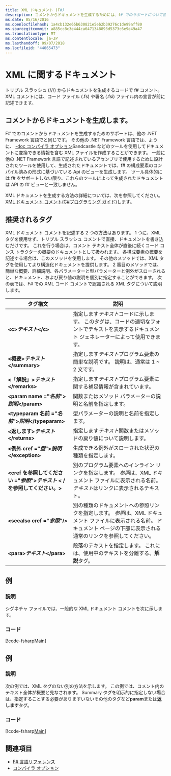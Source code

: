 ```yaml
---
title: XML ドキュメント (F#)
description: コメントからドキュメントを生成するためには、f# でのサポートについて説明します。
ms.date: 05/16/2016
ms.openlocfilehash: 1a4cb132e65b630821e5eb2b39276c1de99aff80
ms.sourcegitcommit: a885cc8c3e444ca6471348893d5373c6e9e49a47
ms.translationtype: MT
ms.contentlocale: ja-JP
ms.lasthandoff: 09/07/2018
ms.locfileid: "44065473"
---
```

# <a name="xml-documentation"></a>XML に関するドキュメント

トリプル スラッシュ (///) からドキュメントを生成するコードで f# コメント。 XML コメントには、コード ファイル (.fs) や署名 (.fsi) ファイル内の宣言が前に記述できます。

## <a name="generating-documentation-from-comments"></a>コメントからドキュメントを生成します。

F# でのコメントからドキュメントを生成するためのサポートは、他の .NET Framework 言語でと同じです。 その他の .NET Framework 言語では、ように、 [-doc コンパイラ オプション](https://msdn.microsoft.com/library/434394ae-0d4a-459c-a684-bffede519a04)Sandcastle などのツールを使用してドキュメントに変換できる情報を含む XML ファイルを作成することができます。 一般に他の .NET Framework 言語で記述されているアセンブリで使用するために設計されたツールを使用して、生成されたドキュメントでは、f# の構成要素のコンパイル済みの形式に基づいている Api のビューを生成します。 ツール具体的には f# をサポートしない限り、これらのツールによって生成されたドキュメントは API の f# ビューと一致しません。

XML ドキュメントを生成する方法の詳細については、次を参照してください。 [XML ドキュメント コメント&#40;C&#35;プログラミング ガイド&#41;](https://msdn.microsoft.com/library/b2s063f7)します。

## <a name="recommended-tags"></a>推奨されるタグ

XML ドキュメント コメントを記述する 2 つの方法はあります。 1 つに、XML タグを使用せず、トリプル スラッシュ コメントで直接、ドキュメントを書き込むだけです。 これを行う場合は、コメント テキスト全体が直後に続くコード コンス トラクターの概要のドキュメントとして扱われます。 各構成要素の概要を記述する場合は、このメソッドを使用します。 その他のメソッドでは、XML タグを使用してより構造化ドキュメントを提供します。 2 番目のメソッドでは、簡単な概要、詳細説明、各パラメーターと型パラメーターと例外がスローされると、ドキュメント、および戻り値の説明を個別に指定することができます。 次の表では、F# での XML コード コメントで認識される XML タグについて説明します。

|タグ構文|説明|
|----------|-----------|
|**&lt;c&gt;***テキスト***&lt;/c&gt;**|指定します*テキスト*コードに示します。 このタグは、コードの適切なフォントでテキストを表示するドキュメント ジェネレーターによって使用できます。|
|**&lt;概要&gt;***テキスト***&lt;/summary&gt;**|指定します*テキスト*プログラム要素の簡単な説明です。 説明は、通常は 1 ~ 2 文です。|
|**&lt;「解説」&gt;***テキスト***&lt;/remarks&gt;**|指定します*テキスト*プログラム要素に関する補足情報が含まれています。|
|**&lt;param name ="***名前***"&gt;***説明***&lt;/param&gt;**|関数またはメソッド パラメーターの説明と名前を指定します。|
|**&lt;typeparam 名前 ="***名前***"&gt;***説明***&lt;/typeparam&gt;**|型パラメーターの説明と名前を指定します。|
|**&lt;返します&gt;***テキスト***&lt;/returns&gt;**|指定します*テキスト*関数またはメソッドの戻り値について説明します。|
|**&lt;例外 cref ="***型***"&gt;***説明***&lt;/exception&gt;**|生成できる例外がスローされた状況の種類を指定します。|
|**&lt;cref を参照してください ="***参照***"&gt;***テキスト*** &lt; /を参照してください。&gt;**|別のプログラム要素へのインライン リンクを指定します。 *参照*は、XML ドキュメント ファイルに表示される名前。 *テキスト*はリンクに表示されるテキスト。|
|**&lt;seealso cref ="***参照***"/&gt;**|別の種類のドキュメントへの参照リンクを指定します。 *参照*は、XML ドキュメント ファイルに表示される名前。 ドキュメント ページの下部に表示される通常のリンクを参照してください。|
|**&lt;para&gt;***テキスト***&lt;/para&gt;**|段落のテキストを指定します。 これには、使用中のテキストを分離する、**解説**タグ。|

## <a name="example"></a>例

### <a name="description"></a>説明

シグネチャ ファイルでは、一般的な XML ドキュメント コメントを次に示します。

### <a name="code"></a>コード

[!code-fsharp[Main](../../../samples/snippets/fsharp/lang-ref-2/snippet7101.fs)]

## <a name="example"></a>例

### <a name="description"></a>説明

次の例では、XML タグのない別の方法を示します。 この例では、コメント内のテキスト全体が概要と見なされます。 Summary タグを明示的に指定しない場合は、指定することする必要がありますいないその他のタグなど**param**または**返します**タグ。

### <a name="code"></a>コード

[!code-fsharp[Main](../../../samples/snippets/fsharp/lang-ref-2/snippet7102.fs)]

## <a name="see-also"></a>関連項目

- [F# 言語リファレンス](index.md)
- [コンパイラ オプション](compiler-options.md)
